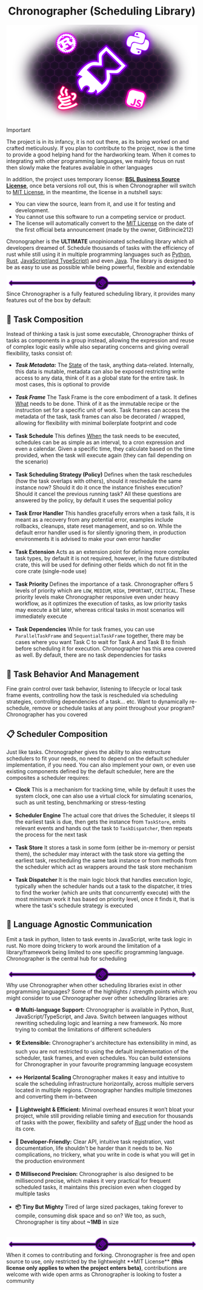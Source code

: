 <h1 align="center">Chronographer (Scheduling Library)</h1>
<img src="./assets/Chronographer Banner.png" alt="Chronographer Banner" />

> [!IMPORTANT]  
> The project is in its infancy, it is not out there, as its being worked on and crafted meticulously. If you plan to
> contribute to the project, now is the time to provide a good helping hand for the hardworking team. When it comes to
integrating with other programming languages, we mainly focus on rust then slowly make the features available in other 
languages
> 
> In addition, the project uses temporary license: **[BSL Business Source License](LICENSE)**, once beta versions roll out, 
this is when Chronographer will switch to [MIT License](https://opensource.org/license/mit), in the meantime, 
the license in a nutshell says:
> - You can view the source, learn from it, and use it for testing and development.
> - You cannot use this software to run a competing service or product.
> - The license will automatically convert to the [MIT License](https://opensource.org/license/mit) on 
> the date of the first official beta announcement (made by the owner, GitBrincie212)

Chronographer is the **ULTIMATE** unopinionated scheduling library which all developers dreamed of.
Schedule thousands of tasks with the efficiency of rust while still using it in multiple programming languages
such as <u>Python</u>, <u>Rust</u>, <u>JavaScript(and TypeScript)</u> and even <u>Java</u>. The library is designed to be
as easy to use as possible while being powerful, flexible and extendable

<img align="center" src="assets/Chronographer Divider.png" />
Since Chronographer is a fully featured scheduling library, it provides many features out of the box by default:

## 🧩 Task Composition
Instead of thinking a task is just some executable, Chronographer thinks of tasks as components in a group instead, allowing 
the expression and reuse of complex logic easily while also separating concerns and giving overall flexibility, tasks 
consist of:
  - ***Task Metadata:*** The <ins>State</ins> of the task, anything data-related. Internally, this data is mutable, metadata
  can also be exposed restricting write access to any data, think of it as a global state for the entire task. In most
  cases, this is optional to provide
  <br /> <br />
  - ***Task Frame*** The Task Frame is the core embodiment of a task. It defines <ins>What</ins> needs to be done. Think of it 
  as the immutable recipe or the instruction set for a specific unit of work. Task frames can access the metadata of the
  task, task frames can also be decorated / wrapped, allowing for flexibility with minimal boilerplate footprint and code
  <br /> <br />
  - **Task Schedule** This defines <ins>When</ins> the task needs to be executed, schedules can be as simple as an
  interval, to a cron expression and even a calendar. Given a specific time, they calculate based on the time provided, when
  the task will execute again (they can fail depending on the scenario)
  <br /> <br />
  - **Task Scheduling Strategy (Policy)** Defines when the task reschedules (how the task overlaps with others), 
  should it reschedule the same instance now? Should it do it once the instance finishes execution? Should it cancel
  the previous running task? All these questions are answered by the policy, by default it uses the sequential policy
  <br /> <br />
  - **Task Error Handler** This handles gracefully errors when a task fails, it is meant as a recovery from any potential 
  error, examples include rollbacks, cleanups, state reset management, and so on. While the default error handler used is
  for silently ignoring them, in production environments it is advised to make your own error handler
  <br /> <br />
  - **Task Extension** Acts as an extension point for defining more complex task types, by default it is not required,
   however, in the future distributed crate, this will be used for defining other fields which do not fit in the core
  crate (single-node use)
  <br /> <br />
  - **Task Priority** Defines the importance of a task. Chronographer offers 5 levels of priority which are
  ``LOW``, ``MEDIUM``, ``HIGH``, ``IMPORTANT``, ``CRITICAL``. These priority levels make Chronographer responsive even under
  heavy workflow, as it optimizes the execution of tasks, as low priority tasks may execute a bit later, whereas critical
  tasks in most scenarios will immediately execute
  <br /> <br />
  - **Task Dependencies** While for task frames, you can use ``ParallelTaskFrame`` and ``SequentialTaskFrame`` together,
  there may be cases where you want Task C to wait for Task A and Task B to finish before scheduling it for execution.
    Chronographer has this area covered as well. By default, there are no task dependencies for tasks
  
## 🔄 Task Behavior And Management
Fine grain control over task behavior, listening to lifecycle or local task frame events, controlling how the task
is rescheduled via scheduling strategies, controlling dependencies of a task... etc. Want to dynamically re-schedule, 
remove or schedule tasks at any point throughout your program? Chronographer has you covered

## 📋 Scheduler Composition
Just like tasks. Chronographer gives the ability to also restructure schedulers to fit your needs, no need to depend
on the default scheduler implementation, if you need. You can also implement your own, or even use existing components
defined by the default scheduler, here are the composites a scheduler requires:
- **Clock** This is a mechanism for tracking time, while by default it uses the system clock, one can also use a virtual
clock for simulating scenarios, such as unit testing, benchmarking or stress-testing
<br /> <br />
- **Scheduler Engine** The actual core that drives the Scheduler, it sleeps til the earliest task is due, then
gets the instance from ``TaskStore``, emits relevant events and hands out the task to ``TaskDispatcher``, then repeats
the process for the next task
<br /> <br />
- **Task Store** It stores a task in some form (either be in-memory or persist them), the scheduler may interact with
the task store via getting the earliest task, rescheduling the same task instance or from methods from the scheduler which 
act as wrappers around the task store mechanism
<br /> <br />
- **Task Dispatcher** It is the main logic block that handles execution logic, typically when the scheduler hands out a
task to the dispatcher, it tries to find the worker (which are units that concurrently execute) with the most minimum work 
it has based on priority level, once it finds it, that is where the task's schedule strategy is executed

## 📡 Language Agnostic Communication
Emit a task in python, listen to task events in JavaScript, write task logic in rust. No more doing trickery to
work around the limitation of a library/framework being limited to one specific programming language. Chronographer is
the central hub for scheduling

<img align="center" src="assets/Chronographer Divider.png" />
Why use Chronographer when other scheduling libraries exist in other programming languages? Some of the highlights / strength points
which you might consider to use Chronographer over other scheduling libraries are:

- **🌐 Multi-language Support:** Chronographer is available in Python, Rust, JavaScript/TypeScript, and Java. 
Switch between languages without rewriting scheduling logic and learning a new framework. No more trying to combat the limitations of different 
schedulers
<br /> <br />
- **🛠️ Extensible:** Chronographer's architecture has extensibility in mind, as such you are not restricted to using the
default implementation of the scheduler, task frames, and even schedules. You can build extensions 
for Chronographer in your favourite programming language ecosystem
<br /> <br />
- **↔️ Horizontal Scaling** Chronographer makes it easy and intuitive to scale the scheduling infrastructure horizontally,
across multiple servers located in multiple regions. Chronographer handles multiple timezones and converting them in-between
<br /> <br />
- **🚀 Lightweight & Efficient:** Minimal overhead ensures it won’t bloat your project, while still providing reliable 
timing and execution for thousands of tasks with the power, flexibility and safety of <u>_Rust_</u> under the hood as
its core.
<br /> <br />
- **🔧 Developer-Friendly:** Clear API, intuitive task registration, vast documentation, life shouldn't be harder than
it needs to be. No complications, no trickery, what you write in code is what you will get in the production environment
<br /><br />
- **⏰ Millisecond Precision:** Chronographer is also designed to be millisecond precise, which makes it very practical for
frequent scheduled tasks, it maintains this precision even when clogged by multiple tasks
<br /> <br />
- **📦 Tiny But Mighty** Tired of large sized packages, taking forever to compile, consuming disk space and so on? We too,
as such, Chronographer is tiny about **~1MB** in size
<br /> <br />
<img align="center" src="assets/Chronographer Divider.png" />
When it comes to contributing and forking. Chronographer is free and open source to use, only restricted by the lightweight
**MIT License** <strong>(this license only applies to when the project enters beta)</strong>, contributions
are welcome with wide open arms as Chronographer is looking to foster a community